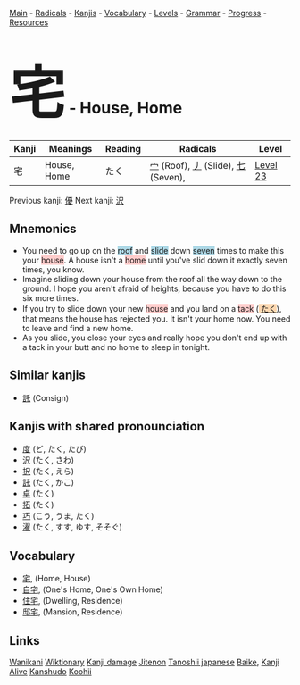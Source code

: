 <style> bigfont {font-size: 100px}</style>
[Main](../README.md) -
[Radicals](../radicals.md) -
[Kanjis](../kanjis.md) -
[Vocabulary](../vocabulary.md) -
[Levels](../levels.md) -
[Grammar](../grammar.md) - 
[Progress](../progress.md) -
[Resources](../resources.md)
# <bigfont> 宅</bigfont> - House, Home 

| Kanji | Meanings | Reading | Radicals | Level |
| --- | --- | --- | --- | --- |
| 宅 | House, Home | たく | [宀](../radicals/宀.md) (Roof), [丿](../radicals/丿.md) (Slide), [七](../radicals/七.md) (Seven),  | [Level 23](../levels/wk_level23.md) |

Previous kanji: [優](優.md) Next kanji: [沢](沢.md) 

## Mnemonics
 * You need to go up on the <span style="background-color:#ADD8E6"> roof</span> and <span style="background-color:#ADD8E6"> slide</span> down <span style="background-color:#ADD8E6"> seven</span> times to make this your <span style="background-color:#ffcccb"> house</span>. A house isn't a <span style="background-color:#ffcccb"> home</span> until you've slid down it exactly seven times, you know.
* Imagine sliding down your house from the roof all the way down to the ground. I hope you aren't afraid of heights, because you have to do this six more times.
* If you try to slide down your new <span style="background-color:#ffcccb"> house</span> and you land on a <span style="background-color:#ffcccb"> tack</span> (<span style="background-color:#fed8b1"> [たく](https://jisho.org/search/たく)</span>), that means the house has rejected you. It isn't your home now. You need to leave and find a new home.
* As you slide, you close your eyes and really hope you don't end up with a tack in your butt and no home to sleep in tonight.


## Similar kanjis
 * [託](託.md) (Consign)



## Kanjis with shared pronounciation
 * [度](度.md) (ど, たく, たび)
* [沢](沢.md) (たく, さわ)
* [択](択.md) (たく, えら)
* [託](託.md) (たく, かこ)
* [卓](卓.md) (たく)
* [拓](拓.md) (たく)
* [巧](巧.md) (こう, うま, たく)
* [濯](濯.md) (たく, すす, ゆす, そそぐ)



## Vocabulary
 * [宅](../vocabulary/宅.md), (Home, House)
* [自宅](../vocabulary/宅.md), (One's Home, One's Own Home)
* [住宅](../vocabulary/宅.md), (Dwelling, Residence)
* [邸宅](../vocabulary/宅.md), (Mansion, Residence)




## Links 


[Wanikani](https://www.wanikani.com/kanji/宅)
[Wiktionary](https://en.wiktionary.org/wiki/宅)
[Kanji damage](http://www.kanjidamage.com/kanji/search?utf8=✓&q=宅)
[Jitenon](https://jitenon.com/kanji/宅)
[Tanoshii japanese](https://www.tanoshiijapanese.com/dictionary/kanji.cfm?k=宅)
[Baike](https://baike.baidu.com/item/宅),
[Kanji Alive](https://app.kanjialive.com/宅)
[Kanshudo](https://www.kanshudo.com/searchmn?q=宅)
[Koohii](https://kanji.koohii.com/study/kanji/宅)
